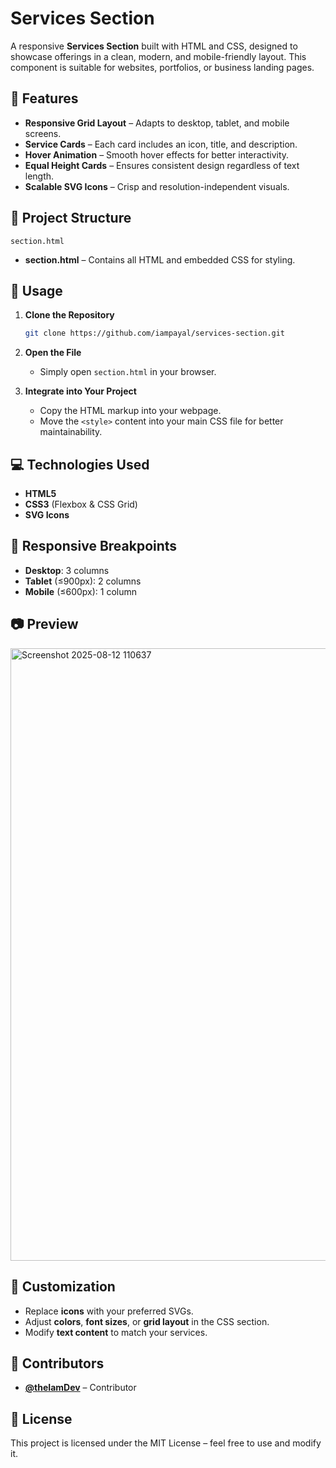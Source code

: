 # Services Section

A responsive **Services Section** built with HTML and CSS, designed to showcase offerings in a clean, modern, and mobile-friendly layout.
This component is suitable for websites, portfolios, or business landing pages.

## 📌 Features

* **Responsive Grid Layout** – Adapts to desktop, tablet, and mobile screens.
* **Service Cards** – Each card includes an icon, title, and description.
* **Hover Animation** – Smooth hover effects for better interactivity.
* **Equal Height Cards** – Ensures consistent design regardless of text length.
* **Scalable SVG Icons** – Crisp and resolution-independent visuals.

## 📂 Project Structure

```
section.html
```

* **section.html** – Contains all HTML and embedded CSS for styling.

## 🚀 Usage

1. **Clone the Repository**

   ```bash
   git clone https://github.com/iampayal/services-section.git
   ```
2. **Open the File**

   * Simply open `section.html` in your browser.
3. **Integrate into Your Project**

   * Copy the HTML markup into your webpage.
   * Move the `<style>` content into your main CSS file for better maintainability.

## 💻 Technologies Used

* **HTML5**
* **CSS3** (Flexbox & CSS Grid)
* **SVG Icons**

## 📱 Responsive Breakpoints

* **Desktop**: 3 columns
* **Tablet** (≤900px): 2 columns
* **Mobile** (≤600px): 1 column

## 📷 Preview

<img width="1917" height="980" alt="Screenshot 2025-08-12 110637" src="https://github.com/user-attachments/assets/c590708e-0dfe-4b74-a01d-12b09edd301a" />


## 📝 Customization

* Replace **icons** with your preferred SVGs.
* Adjust **colors**, **font sizes**, or **grid layout** in the CSS section.
* Modify **text content** to match your services.

## 👥 Contributors

* **[@theIamDev](https://github.com/theIamDev)** – Contributor

## 📄 License

This project is licensed under the MIT License – feel free to use and modify it.


